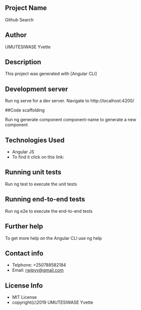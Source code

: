 ## Project Name

Github Search

## Author

UMUTESIWASE Yvette

## Description

This project was generated with [Angular CLI]

## Development server

Run ng serve for a dev server. Navigate to http://localhost:4200/

##Code scaffolding

Run ng generate component component-name to generate a new component

## Technologies Used

* Angular JS
* To find it click on this link:

## Running unit tests

Run ng test to execute the unit tests

## Running end-to-end tests

Run ng e2e to execute the end-to-end tests

## Further help

To get more help on the Angular CLI use ng help

## Contact info

* Telphone: +250788582184
* Email: rwjpyy@gmail.com

## License Info

* MIT License
* copyright(c)2019 UMUTESIWASE Yvette